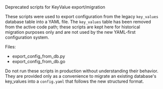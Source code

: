 Deprecated scripts for KeyValue export/migration

These scripts were used to export configuration from the legacy `key_values` database
table into a YAML file. The `key_values` table has been removed from the active code
path; these scripts are kept here for historical migration purposes only and are
not used by the new YAML-first configuration system.

Files:
- export_config_from_db.py
- export_config_from_db.go

Do not run these scripts in production without understanding their behavior. They
are provided only as a convenience to migrate an existing database's key_values
into a `config.yaml` that follows the new structured format.
